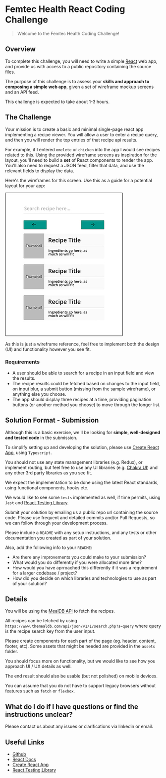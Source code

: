 # Femtec Health React Coding Challenge

> Welcome to the Femtec Health Coding Challenge!

## Overview

To complete this challenge, you will need to write a simple [React](https://facebook.github.io/react/) web app, and provide us with access to a public repository containing the source files.

The purpose of this challenge is to assess your **skills and approach to composing a simple web app**, given a set of wireframe mockup screens and an API feed.

This challenge is expected to take about 1-3 hours.

## The Challenge

Your mission is to create a basic and minimal single-page react app implementing a recipe viewer. You will allow a user to enter a recipe query, and then you will render the top entries of that recipe api results.

For example, if I entered `omelete` or `chicken` into the app I would see recipes related to this. Using the provided wireframe screens as inspiration for the layout, you'll need to build a **set** of React components to render the app. You'll also need to request a JSON feed, filter that data, and use the relevant fields to display the data.

Here's the wireframes for this screen. Use this as a guide for a potential layout for your app:

![Wireframe](screens/wireframe.jpg)

As this is just a wireframe reference, feel free to implement both the design (UI) and functionality however you see fit.

### Requirements

- A user should be able to search for a recipe in an input field and view the results.
- The recipe results could be fetched based on changes to the input field, on input blur, a submit button (missing from the sample wireframe), or anything else you choose.
- The app should display three recipes at a time, providing pagination buttons (or another method you choose) to move through the longer list.

## Solution Format - Submission

Although this is a basic exercise, we'll be looking for **simple, well-designed and tested code** in the submission.

To simplify setting up and developing the solution, please use [Create React App](https://github.com/facebook/create-react-app), using `Typescript`.

You should not use any state management libraries (e.g. Redux), or implement routing, but feel free to use any UI libraries (e.g. [Chakra UI](https://chakra-ui.com/)) and any other 3rd party libraries as you see fit.

We expect the implementation to be done using the latest React standards, using functional components, hooks etc.

We would like to see some `tests` implemented as well, if time permits, using `Jest` and [React Testing Library](https://testing-library.com/docs/react-testing-library/intro/).

Submit your solution by emailing us a public repo url containing the source code. Please use frequent and detailed commits and/or Pull Requests, so we can follow through your development process.

Please include a `README` with any setup instructions, and any tests or other documentation you created as part of your solution.

Also, add the following info to your `README`:

- Are there any improvements you could make to your submission?
- What would you do differently if you were allocated more time?
- How would you have aprroached this differently if it was a requirement for a larger codebase / project?
- How did you decide on which libraries and technologies to use as part of your solution?

## Details

You will be using the [MealDB API](https://www.themealdb.com/api.php) to fetch the recipes.

All recipes can be fetched by using `https://www.themealdb.com/api/json/v1/1/search.php?s=query` where query is the recipe search key from the user input.

Please create components for each part of the page (eg. header, content, footer, etc).
Some assets that might be needed are provided in the `assets` folder.

You should focus more on functionality, but we would like to see how you approach UI / UX details as well.

The end result should also be usable (but not polished) on mobile devices.

You can assume that you do not have to support legacy browsers without features such as `fetch` or `flexbox`.

## What do I do if I have questions or find the instructions unclear?

Please contact us about any issues or clarifications via linkedin or email.

## Useful Links

- [Github](https://github.com/)
- [React Docs](https://facebook.github.io/react/)
- [Create React App](https://github.com/facebook/create-react-app)
- [React Testing Library](https://testing-library.com/docs/react-testing-library/intro/)
